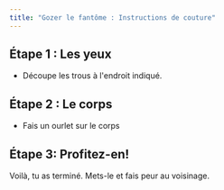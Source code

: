 ```yaml
---
title: "Gozer le fantôme : Instructions de couture"
---
```


## Étape 1 : Les yeux

- Découpe les trous à l'endroit indiqué.

## Étape 2 : Le corps

- Fais un ourlet sur le corps

## Étape 3: Profitez-en!

Voilà, tu as terminé. Mets-le et fais peur au voisinage.

